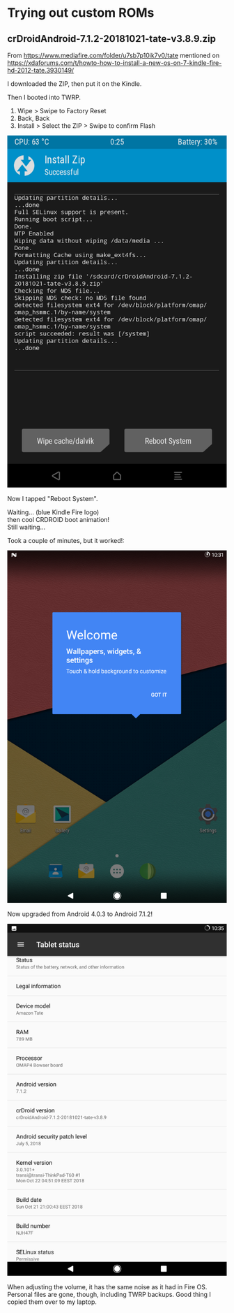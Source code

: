 # Trying out custom ROMs

## crDroidAndroid-7.1.2-20181021-tate-v3.8.9.zip
From https://www.mediafire.com/folder/u7sb7p10ik7v0/tate
mentioned on
https://xdaforums.com/t/howto-how-to-install-a-new-os-on-7-kindle-fire-hd-2012-tate.3930149/

I downloaded the ZIP, then put it on the Kindle.

Then I booted into TWRP.

1. Wipe > Swipe to Factory Reset
2. Back, Back
3. Install > Select the ZIP > Swipe to confirm Flash

![](Screenshots/Screenshot_2025-05-06-00-25-18.png)

Now I tapped "Reboot System".

Waiting... (blue Kindle Fire logo)  
then cool CRDROID boot animation!  
Still waiting...

Took a couple of minutes, but it worked!:

![](Screenshots/Screenshot_20250505-223110.png)

Now upgraded from Android 4.0.3 to Android 7.1.2!

![](Screenshots/Screenshot_20250505-223508.png)

When adjusting the volume, it has the same noise as it had in Fire OS.  
Personal files are gone, though, including TWRP backups. Good thing I copied
them over to my laptop.